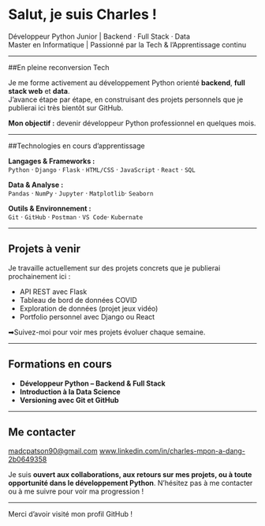 # Salut, je suis Charles !

Développeur Python Junior | Backend · Full Stack · Data  
Master en Informatique | Passionné par la Tech & l’Apprentissage continu

---

##En pleine reconversion Tech

Je me forme activement au développement Python orienté **backend**, **full stack web** et **data**.  
J’avance étape par étape, en construisant des projets personnels que je publierai ici très bientôt sur GitHub.

**Mon objectif :** devenir développeur Python professionnel en quelques mois.

---

##Technologies en cours d’apprentissage

**Langages & Frameworks :**  
`Python` · `Django` · `Flask` · `HTML/CSS` · `JavaScript` · `React` · `SQL`

**Data & Analyse :**  
`Pandas` · `NumPy` · `Jupyter` · `Matplotlib`· `Seaborn`

**Outils & Environnement :**  
`Git` · `GitHub` · `Postman` · `VS Code`· `Kubernate`

---

## Projets à venir

Je travaille actuellement sur des projets concrets que je publierai prochainement ici :  
- API REST avec Flask  
- Tableau de bord de données COVID  
- Exploration de données (projet jeux vidéo)  
- Portfolio personnel avec Django ou React  

➡Suivez-moi pour voir mes projets évoluer chaque semaine.

---

## Formations en cours

- **Développeur Python – Backend & Full Stack**  
- **Introduction à la Data Science**  
- **Versioning avec Git et GitHub**

---

## Me contacter

madcpatson90@gmail.com 
www.linkedin.com/in/charles-mpon-a-dang-2b0649358

Je suis **ouvert aux collaborations, aux retours sur mes projets, ou à toute opportunité dans le développement Python**. N’hésitez pas à me contacter ou à me suivre pour voir ma progression !

---

Merci d’avoir visité mon profil GitHub !




